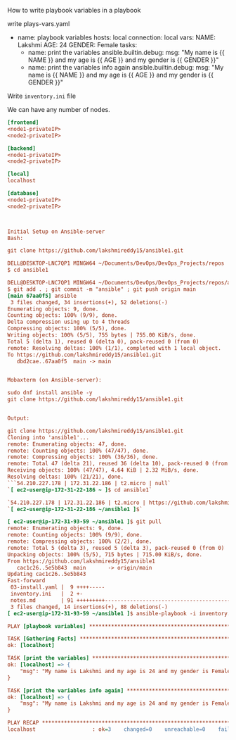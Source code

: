How to write  playbook variables in a playbook

write plays-vars.yaml

- name: playbook variables
  hosts: local
  connection: local
  vars:
    NAME: Lakshmi
    AGE: 24
    GENDER: Female
  tasks:
  - name: print the variables
    ansible.builtin.debug:
      msg: "My name is {{ NAME }} and my age is {{ AGE }} and my gender is {{ GENDER }}"
  - name: print the variables info again
    ansible.builtin.debug:
        msg: "My name is {{ NAME }} and my age is {{ AGE }} and my gender is {{ GENDER }}"

Write `inventory.ini` file

We can have any number of nodes.

```ini
[frontend]
<node1-privateIP>
<node2-privateIP>

[backend]
<node1-privateIP>
<node2-privateIP>

[local]
localhost

[database]
<node1-privateIP>
<node2-privateIP>



Initial Setup on Ansible-server
Bash:

git clone https://github.com/lakshmireddy15/ansible1.git

DELL@DESKTOP-LNC7QP1 MINGW64 ~/Documents/DevOps/DevOps_Projects/repos
$ cd ansible1

DELL@DESKTOP-LNC7QP1 MINGW64 ~/Documents/DevOps/DevOps_Projects/repos/ansible1 (main)
$ git add . ; git commit -m "ansible" ; git push origin main
[main 67aa0f5] ansible
 3 files changed, 34 insertions(+), 52 deletions(-)
Enumerating objects: 9, done.
Counting objects: 100% (9/9), done.
Delta compression using up to 4 threads
Compressing objects: 100% (5/5), done.
Writing objects: 100% (5/5), 755 bytes | 755.00 KiB/s, done.
Total 5 (delta 1), reused 0 (delta 0), pack-reused 0 (from 0)
remote: Resolving deltas: 100% (1/1), completed with 1 local object.
To https://github.com/lakshmireddy15/ansible1.git
   dbd2cae..67aa0f5  main -> main


Mobaxterm (on Ansible-server):

sudo dnf install ansible -y 
git clone https://github.com/lakshmireddy15/ansible1.git


Output:

git clone https://github.com/lakshmireddy15/ansible1.git
Cloning into 'ansible1'...
remote: Enumerating objects: 47, done.
remote: Counting objects: 100% (47/47), done.
remote: Compressing objects: 100% (36/36), done.
remote: Total 47 (delta 21), reused 36 (delta 10), pack-reused 0 (from 0)
Receiving objects: 100% (47/47), 4.64 KiB | 2.32 MiB/s, done.
Resolving deltas: 100% (21/21), done.
```54.210.227.178 | 172.31.22.186 | t2.micro | null`
`[ ec2-user@ip-172-31-22-186 ~ ]$ cd ansible1`

`54.210.227.178 | 172.31.22.186 | t2.micro | https://github.com/lakshmireddy15/ansible1.git`
`[ ec2-user@ip-172-31-22-186 ~/ansible1 ]$`

[ ec2-user@ip-172-31-93-59 ~/ansible1 ]$ git pull
remote: Enumerating objects: 9, done.
remote: Counting objects: 100% (9/9), done.
remote: Compressing objects: 100% (2/2), done.
remote: Total 5 (delta 3), reused 5 (delta 3), pack-reused 0 (from 0)
Unpacking objects: 100% (5/5), 715 bytes | 715.00 KiB/s, done.
From https://github.com/lakshmireddy15/ansible1
   cac1c26..5e5b843  main       -> origin/main
Updating cac1c26..5e5b843
Fast-forward
 03-install.yaml |  9 ++++-----
 inventory.ini   |  2 +-
 notes.md        | 91 +++++++++----------------------------------------------------------------------------
 3 files changed, 14 insertions(+), 88 deletions(-)
[ ec2-user@ip-172-31-93-59 ~/ansible1 ]$ ansible-playbook -i inventory.ini -e ansible_user=ec2-user -e ansible_password=DevOps321 05-play-vars.yaml

PLAY [playbook variables] **********************************************************************************

TASK [Gathering Facts] *************************************************************************************
ok: [localhost]

TASK [print the variables] *********************************************************************************
ok: [localhost] => {
    "msg": "My name is Lakshmi and my age is 24 and my gender is Female"
}

TASK [print the variables info again] **********************************************************************
ok: [localhost] => {
    "msg": "My name is Lakshmi and my age is 24 and my gender is Female"
}

PLAY RECAP *************************************************************************************************
localhost                  : ok=3    changed=0    unreachable=0    failed=0    skipped=0    rescued=0    ignored=0


